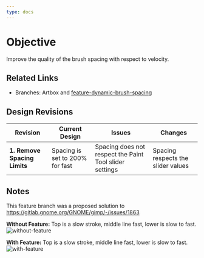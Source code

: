 ```yaml
---
type: docs
---
```


# Objective

Improve the quality of the brush spacing with respect to velocity.

## Related Links

- Branches: Artbox and [feature-dynamic-brush-spacing](https://gitlab.gnome.org/pixelmixer/artbox/-/tree/feature-dynamic-brush-spacing?ref_type=heads)

## Design Revisions

| **Revision**  | **Current Design**  | **Issues**  | **Changes** |
|--------------------------------------------|---------------------------------------------------------------------------------------------|----------------------------------------------------------------------------------------------|-----------------------------------------------------------|
| **1. Remove Spacing Limits**   | Spacing is set to 200% for fast | Spacing does not respect the Paint Tool slider settings | Spacing respects the slider values |


## Notes

This feature branch was a proposed solution to https://gitlab.gnome.org/GNOME/gimp/-/issues/1863

**Without Feature:** Top is a slow stroke, middle line fast, lower is slow to fast.
![without-feature](/images/diagrams/brush-velocity-without-feature.webp)

**With Feature:** Top is a slow stroke, middle line fast, lower is slow to fast.
![with-feature](/images/diagrams/brush-velocity-with-feature.webp)